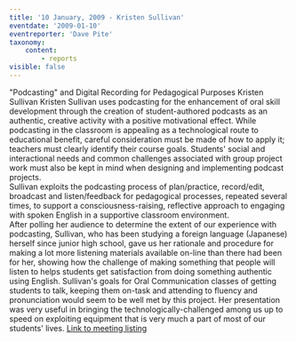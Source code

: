 ```yaml
---
title: '10 January, 2009 - Kristen Sullivan'
eventdate: '2009-01-10'
eventreporter: 'Dave Pite'
taxonomy:
    content:
        - reports
visible: false
---
```


"Podcasting" and Digital Recording for Pedagogical Purposes
Kristen Sullivan
Kristen Sullivan uses podcasting for the enhancement of oral skill development through the creation of student-authored podcasts as an authentic, creative activity with a positive motivational effect.  While podcasting in the classroom is appealing as a technological route to educational benefit, careful consideration must be made of how to apply it; teachers must clearly identify their course goals.  Students' social and interactional needs and common challenges associated with group project work must also be kept in mind when designing and implementing podcast projects.  
Sullivan exploits the podcasting process of plan/practice, record/edit, broadcast and listen/feedback for pedagogical processes, repeated several times, to support a consciousness-raising, reflective approach to engaging with spoken English in a supportive classroom environment.  
After polling her audience to determine the extent of our experience with podcasting, Sullivan, who has been studying a foreign language (Japanese) herself since junior high school, gave us her rationale and procedure for making a lot more listening materials available on-line than there had been for her, showing how the challenge of making something that people will listen to helps students get satisfaction from doing something authentic using English.
Sullivan's goals for Oral Communication classes of getting students to talk, keeping them on-task and attending to fluency and pronunciation would seem to be well met by this project.  Her presentation was very useful in bringing the technologically-challenged among us up to speed on exploiting equipment that is very much a part of most of our students' lives.
<a href="../schedule/2009/january/10">Link to meeting listing</a>
